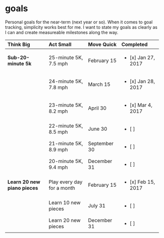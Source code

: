 # goals

Personal goals for the near-term (next year or so). When it comes to goal tracking, simplicity works best for me. I want to state my goals as clearly as I can and create measureable milestones along the way.


| Think Big | Act Small | Move Quick | Completed |
|:---|:---|:---|:---|
| **Sub-20-minute 5k** | 25-minute 5K, 7.5 mph | February 15 | <ul><li> [x] Jan 27, 2017 </li></ul> |
| | 24-minute 5K, 7.8 mph | March 15 | <ul><li> [x] Jan 28, 2017 </li></ul> |
| | 23-minute 5K, 8.2 mph | April 30 | <ul><li> [x] Mar 4, 2017 </li></ul> |
| | 22-minute 5K, 8.5 mph | June 30 | <ul><li> [ ] </li></ul> |
| | 21-minute 5K, 8.9 mph | September 30 | <ul><li> [ ] </li></ul> |
| | 20-minute 5K, 9.4 mph | December 31 | <ul><li> [ ] </li></ul> |
| **Learn 20 new piano pieces** | Play every day for a month | February 15 | <ul><li> [x] Feb 15, 2017 </li></ul> |
| | Learn 10 new pieces | July 31 | <ul><li> [ ] </li></ul> |
| | Learn 20 new pieces | December 31 | <ul><li> [ ] </li></ul> |
